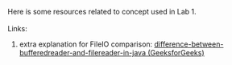 Here is some resources related to concept used in Lab 1. \
\
Links:
1. extra explanation for FileIO comparison: [difference-between-bufferedreader-and-filereader-in-java (GeeksforGeeks)](https://www.geeksforgeeks.org/difference-between-bufferedreader-and-filereader-in-java/)
